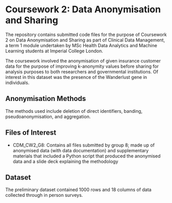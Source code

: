 # Coursework 2: Data Anonymisation and Sharing
The repository contains submitted code files for the purpose of Coursework 2 on Data Anonymisation and Sharing as part of Clinical Data Management, a term 1 module undertaken by MSc Health Data Analytics and Machine Learning students at Imperial College London.

The coursework involved the anonymisation of given insurance customer data for the purpose of improving k-anonymity values before sharing for analysis purposes to both researchers and governmental institutions. Of interest in this dataset was the presence of the Wanderlust gene in individuals.

## Anonymisation Methods
The methods used include deletion of direct identifiers, banding, pseudoanonymisation, and aggregation. 

## Files of Interest
* CDM_CW2_G8: Contains all files submitted by group 8; made up of anonymised data (with data documentation) and supplementary materials that included a Python script that produced the anonymised data and a slide deck explaining the methodology

## Dataset
The preliminary dataset contained 1000 rows and 18 columns of data collected through in person surveys.
